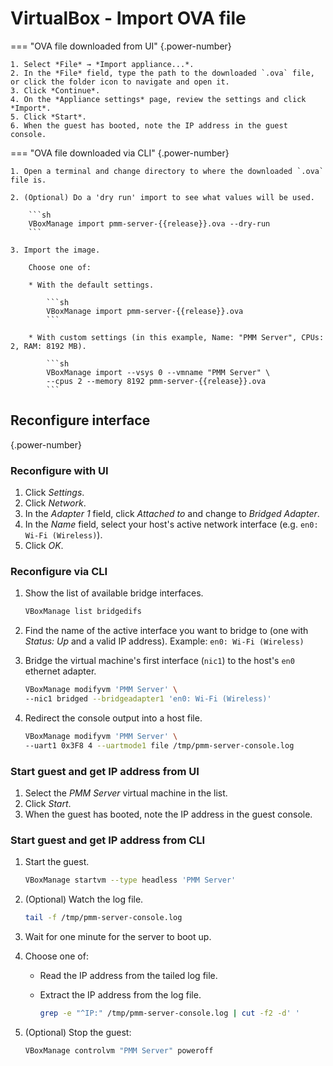 # VirtualBox - Import OVA file

=== "OVA file downloaded from UI"
{.power-number}

    1. Select *File* → *Import appliance...*.
    2. In the *File* field, type the path to the downloaded `.ova` file, or click the folder icon to navigate and open it.
    3. Click *Continue*.
    4. On the *Appliance settings* page, review the settings and click *Import*.
    5. Click *Start*.
    6. When the guest has booted, note the IP address in the guest console.

=== "OVA file downloaded via CLI"
{.power-number}

    1. Open a terminal and change directory to where the downloaded `.ova` file is.

    2. (Optional) Do a 'dry run' import to see what values will be used.

        ```sh
        VBoxManage import pmm-server-{{release}}.ova --dry-run
        ```

    3. Import the image.
        
        Choose one of:
        
        * With the default settings.

            ```sh
            VBoxManage import pmm-server-{{release}}.ova
            ```

        * With custom settings (in this example, Name: "PMM Server", CPUs: 2, RAM: 8192 MB).

            ```sh
            VBoxManage import --vsys 0 --vmname "PMM Server" \
            --cpus 2 --memory 8192 pmm-server-{{release}}.ova
            ```

## Reconfigure interface
{.power-number}

### Reconfigure with UI

1. Click *Settings*.
2. Click *Network*.
3. In the *Adapter 1* field, click *Attached to* and change to *Bridged Adapter*.
4. In the *Name* field, select your host's active network interface (e.g. `en0: Wi-Fi (Wireless)`).
5. Click *OK*.

### Reconfigure via CLI

1. Show the list of available bridge interfaces.

    ```sh
    VBoxManage list bridgedifs
    ```

2. Find the name of the active interface you want to bridge to (one with *Status: Up* and a valid IP address). Example: `en0: Wi-Fi (Wireless)`

3. Bridge the virtual machine's first interface (`nic1`) to the host's `en0` ethernet adapter.

    ```sh
    VBoxManage modifyvm 'PMM Server' \
    --nic1 bridged --bridgeadapter1 'en0: Wi-Fi (Wireless)'
    ```

4. Redirect the console output into a host file.

    ```sh
    VBoxManage modifyvm 'PMM Server' \
    --uart1 0x3F8 4 --uartmode1 file /tmp/pmm-server-console.log
    ```

### Start guest and get IP address from UI

1. Select the *PMM Server* virtual machine in the list.
2. Click *Start*.
3. When the guest has booted, note the IP address in the guest console.

### Start guest and get IP address from CLI

1. Start the guest.

    ```sh
    VBoxManage startvm --type headless 'PMM Server'
    ```

2. (Optional) Watch the log file.

    ```sh
    tail -f /tmp/pmm-server-console.log
    ```

3. Wait for one minute for the server to boot up.

4. Choose one of:

    - Read the IP address from the tailed log file.
    - Extract the IP address from the log file.

        ```sh
        grep -e "^IP:" /tmp/pmm-server-console.log | cut -f2 -d' '
        ```

5. (Optional) Stop the guest:

    ```sh
    VBoxManage controlvm "PMM Server" poweroff
    ```